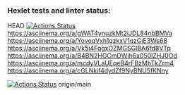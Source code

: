 ### Hexlet tests and linter status:
HEAD
[![Actions Status](https://github.com/KristinaB-t/java-project-61/actions/workflows/hexlet-check.yml/badge.svg)](https://github.com/KristinaB-t/java-project-61/actions)
https://asciinema.org/a/gWAT4ynuzkMt2iJDL84nbBMVa
https://asciinema.org/a/YovoqVxh1gzkxV1qzGiE3Ws68
https://asciinema.org/a/Vk5i4FqgxOZMGSGlBA6fd8VTp
https://asciinema.org/a/B4BN2HGCmDWih6x050lZHJ0Od
https://asciinema.org/a/mcdyVLaUEqeB4rFBzMhTkZrm4
https://asciinema.org/a/cGLNkif4dydZf9NyBNU5fKNny

[![Actions Status](https://github.com/KristinaB-t/java-project-61/actions/workflows/hexlet-check.yml/badge.svg)](https://github.com/KristinaB-t/java-project-61/actions)
 origin/main
